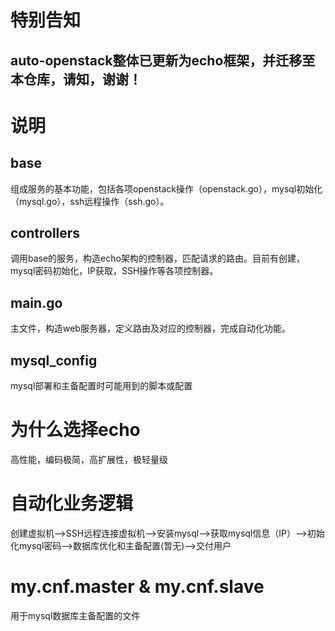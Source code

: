 # 特别告知
## auto-openstack整体已更新为echo框架，并迁移至本仓库，请知，谢谢！

# 说明
## base
组成服务的基本功能，包括各项openstack操作（openstack.go），mysql初始化（mysql.go），ssh远程操作（ssh.go）。

## controllers
调用base的服务，构造echo架构的控制器，匹配请求的路由。目前有创建，mysql密码初始化，IP获取，SSH操作等各项控制器。

## main.go
主文件，构造web服务器，定义路由及对应的控制器，完成自动化功能。

## mysql_config
mysql部署和主备配置时可能用到的脚本或配置

# 为什么选择echo
高性能，编码极简，高扩展性，极轻量级

# 自动化业务逻辑
创建虚拟机-->SSH远程连接虚拟机-->安装mysql-->获取mysql信息（IP）-->初始化mysql密码-->数据库优化和主备配置(暂无)-->交付用户

# my.cnf.master & my.cnf.slave
用于mysql数据库主备配置的文件
